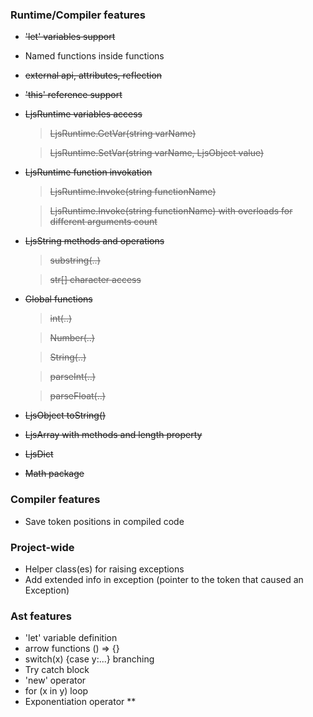 ### Runtime/Compiler features

* ~~'let' variables support~~
* Named functions inside functions
* ~~external api, attributes, reflection~~ 
* ~~'this' reference support~~

* ~~LjsRuntime variables access~~

    > ~~LjsRuntime.GetVar(string varName)~~
 
    > ~~LjsRuntime.SetVar(string varName, LjsObject value)~~

* ~~LjsRuntime function invokation~~

    > ~~LjsRuntime.Invoke(string functionName)~~

    > ~~LjsRuntime.Invoke(string functionName) with overloads for different arguments count~~

* ~~LjsString methods and operations~~

    > ~~substring(..)~~

    > ~~str[] character access~~

* ~~Global functions~~

    > ~~int(..)~~

    > ~~Number(..)~~

    > ~~String(..)~~

    > ~~parseInt(..)~~

    > ~~parseFloat(..)~~

* ~~LjsObject toString()~~

* ~~LjsArray with methods and length property~~

* ~~LjsDict~~

* ~~Math package~~

### Compiler features
* Save token positions in compiled code

### Project-wide
* Helper class(es) for raising exceptions
* Add extended info in exception (pointer to the token that caused an Exception) 

### Ast features
* 'let' variable definition
* arrow functions () => {}
* switch(x) {case y:...} branching
* Try catch block
* 'new' operator
* for (x in y) loop
* Exponentiation operator **


